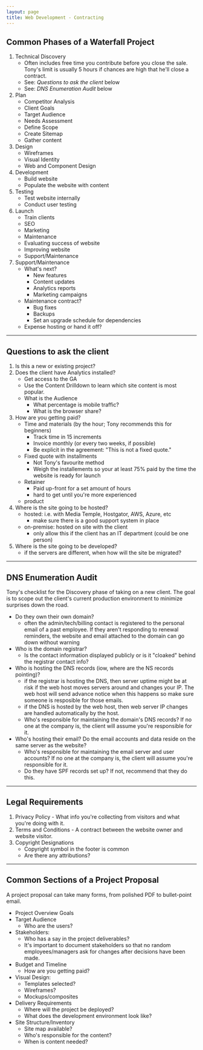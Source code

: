 ```yaml
---
layout: page
title: Web Development - Contracting
---
```


## Common Phases of a Waterfall Project
1. Technical Discovery
    - Often includes free time you contribute before you close the sale. Tony's limit is usually 5 hours if chances are high that he'll close a contract.
    - See: _Questions to ask the client_ below
    - See: _DNS Enumeration Audit_ below
2. Plan
    - Competitor Analysis 
    - Client Goals
    - Target Audience
    - Needs Assessment 
    - Define Scope
    - Create Sitemap 
    - Gather content
3. Design
    - Wireframes
    - Visual Identity
    - Web and Component Design
4. Development 
    - Build website
    - Populate the website with content 
5. Testing
    - Test website internally
    - Conduct user testing
6. Launch
    - Train clients
    - SEO
    - Marketing
    - Maintenance
    - Evaluating success of website 
    - Improving website
    - Support/Maintenance
7. Support/Maintenance
    - What's next?
        - New features
        - Content updates
        - Analytics reports
        - Marketing campaigns
    - Maintenance contract?
        - Bug fixes
        - Backups
        - Set an upgrade schedule for dependencies
    - Expense hosting or hand it off?

---

## Questions to ask the client
1. Is this a new or existing project?
2. Does the client have Analytics installed?
    - Get access to the GA
    - Use the Content Drilldown to learn which site content is most popular.
    - What is the Audience
      - What percentage is mobile traffic?
      - What is the browser share?
3. How are you getting paid?
    - Time and materials (by the hour; Tony recommends this for beginners)
      - Track time in 15 increments
      - Invoice monthly (or every two weeks, if possible)
      - Be explicit in the agreement: "This is not a fixed quote."
    - Fixed quote with installments
      - Not Tony's favourite method
      - Weigh the installements so your at least 75% paid by the time the website is ready for launch
    - Retainer
      - Paid up-front for a set amount of hours
      - hard to get until you're more experienced
    - product
4. Where is the site going to be hosted?
    - hosted: i.e. with Media Temple, Hostgator, AWS, Azure, etc
      - make sure there is a good support system in place
    - on-premise: hosted on site with the client
      - only allow this if the client has an IT department (could be one person)
5. Where is the site going to be developed?
    - if the servers are different, when how will the site be migrated?

---

## DNS Enumeration Audit
Tony's checklist for the Discovery phase of taking on a new client. The goal is to scope out the client's current production environment to minimize surprises down the road.
- Do they own their own domain?
  - often the admin/tech/billing contact is registered to the personal email of a past employee. If they aren't responding to renewal reminders, the website and email attached to the domain can go down without warning
- Who is the domain registrar?
  - Is the contact information displayed publicly or is it "cloaked" behind the registrar contact info?
- Who is hosting the DNS records (iow, where are the NS records pointing)?
  - if the registrar is hosting the DNS, then server uptime might be at risk if the web host moves servers around and changes your IP. The web host will send advance notice when this happens so make sure someone is resposible for those emails.
  - if the DNS is hosted by the web host, then web server IP changes are handled automatically by the host.
  - Who's responsible for maintaining the domain's DNS records? If no one at the company is, the client will assume you're responsible for it. 
- Who's hosting their email? Do the email accounts and data reside on the same server as the website?
  - Who's responsible for maintaining the email server and user accounts? If no one at the company is, the client will assume you're responsible for it. 
  - Do they have SPF records set up? If not, recommend that they do this.

---

## Legal Requirements
1. Privacy Policy - What info you're collecting from visitors and what you're doing with it.
2. Terms and Conditions - A contract between the website owner and website visitor.
3. Copyright Designations 
    - Copyright symbol in the footer is common
    - Are there any attributions?

---

## Common Sections of a Project Proposal
A project proposal can take many forms, from polished PDF to bullet-point email.
- Project Overview Goals
- Target Audience
  - Who are the users?
- Stakeholders: 
  - Who has a say in the project deliverables?
  - It's important to document stakeholders so that no random employees/managers ask for changes after decisions have been made.
- Budget and Timeline
  - How are you getting paid?
- Visual Design: 
  - Templates selected?
  - Wireframes?
  - Mockups/composites
- Delivery Requirements 
  - Where will the project be deployed?
  - What does the development environment look like?
- Site Structure/Inventory
  - Site map available?
  - Who's responsible for the content?
  - When is content needed?
